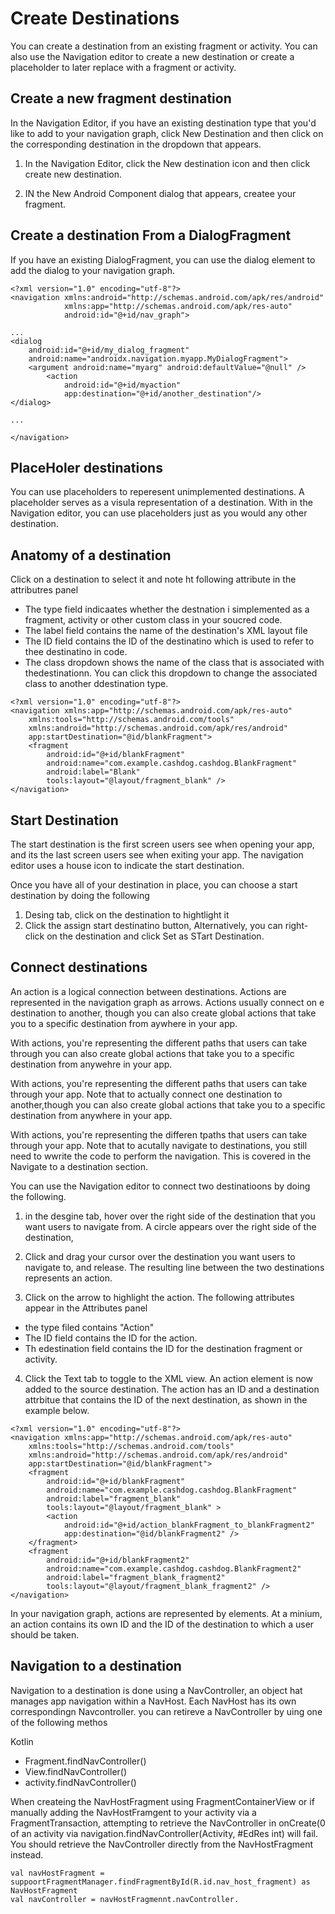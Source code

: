 # Create Destinations
You can create a destination from an existing fragment or activity. You can also use the Navigation editor to create a new destination or create a placeholder to later replace with a fragment or activity. 

 
## Create a new fragment destination
In the Navigation Editor, if you have an existing destination type that you'd like to add to your navigation graph, click New Destination and then click on the corresponding destination in the dropdown that appears.

1) In the Navigation Editor, click the New destination icon and then click create new destination.

2) IN the New Android Component dialog that appears, createe your fragment.


## Create a destination From a DialogFragment
If you have an existing DialogFragment, you can use the dialog element to add the dialog to your navigation graph. 
```
<?xml version="1.0" encoding="utf-8"?>
<navigation xmlns:android="http://schemas.android.com/apk/res/android"
            xmlns:app="http://schemas.android.com/apk/res-auto"
            android:id="@+id/nav_graph">

...
<dialog
    android:id="@+id/my_dialog_fragment"
    android:name="androidx.navigation.myapp.MyDialogFragment">
    <argument android:name="myarg" android:defaultValue="@null" />
        <action
            android:id="@+id/myaction"
            app:destination="@+id/another_destination"/>
</dialog>

...

</navigation>
```

## PlaceHoler destinations
You can use placeholders to reperesent unimplemented destinations. A placeholder serves as a visula representation of a destination. With in the Navigation editor, you can use placeholders just as you would any other destination. 

## Anatomy of a destination
Click on a destination to select it and note ht following attribute in the attributres panel 
- The type field indicaates whether the destnation i simplemented as a fragment, activity or other custom class in your soucred code. 
- The label field contains the name of the destination's XML layout file
- The ID field contains the ID of the destinatino which is used to refer to thee destinatino in code. 
- The class dropdown shows the name of the class  that is associated with thedestinationn. You can click this dropdown to change the associated class to another ddestination type. 

```
<?xml version="1.0" encoding="utf-8"?>
<navigation xmlns:app="http://schemas.android.com/apk/res-auto"
    xmlns:tools="http://schemas.android.com/tools"
    xmlns:android="http://schemas.android.com/apk/res/android"
    app:startDestination="@id/blankFragment">
    <fragment
        android:id="@+id/blankFragment"
        android:name="com.example.cashdog.cashdog.BlankFragment"
        android:label="Blank"
        tools:layout="@layout/fragment_blank" />
</navigation>
```

## Start Destination
The start destination is the first screen users see when opening your app, and its the last screen users see when exiting your app. The navigation editor uses a house icon to indicate the start destination. 

Once you have all of your destination in place, you can choose a start destination by doing the following

1. Desing tab, click on the destination to hightlight it
2. Click the assign start destinatino button, Alternatively, you can right-click on the destination and click Set as STart Destination. 

## Connect destinations
An action is a logical connection between destinations. Actions are represented in the navigation graph as arrows. Actions usually connect on e destination to another, though you can also create global actions that take you to a specific destination from aywhere in your app. 

With actions, you're representing the different paths that users can take through you can also create global actions that take you to a specific destination from anywehre in your app. 

With actions, you're representing the different paths that users can take through your app. Note that to actually  connect one destination to another,though you can also create global actions that take you to a specific destination from anywhere in your app. 

With actions, you're representing the differen tpaths that users can take through your app. Note that to acutally navigate to destinations, you still need to wwrite the code to perform the navigation. This is covered in the Navigate to a destination section. 

You can use the Navigation editor to connect two destinatioons by doing the following. 

1. in the desgine tab, hover over the right side of the destination that you want users to navigate from. A circle appears over the right side of the destination, 

2. Click and drag your cursor over the destination you want users to navigate to, and release. The resulting line between the two destinations represents an action. 

3. Click on the arrow to highlight the action. The following attributes appear in the Attributes panel
- the type filed contains "Action"
- The ID field contains the ID for the action.
- Th edestination field contains the ID for the destination fragment or activity. 

4. Click the Text tab to toggle to the XML view. An action element is now added to the source destination. The action has an ID and a destination attrbitue that contains the ID of the next destination, as shown in the example below. 

```
<?xml version="1.0" encoding="utf-8"?>
<navigation xmlns:app="http://schemas.android.com/apk/res-auto"
    xmlns:tools="http://schemas.android.com/tools"
    xmlns:android="http://schemas.android.com/apk/res/android"
    app:startDestination="@id/blankFragment">
    <fragment
        android:id="@+id/blankFragment"
        android:name="com.example.cashdog.cashdog.BlankFragment"
        android:label="fragment_blank"
        tools:layout="@layout/fragment_blank" >
        <action
            android:id="@+id/action_blankFragment_to_blankFragment2"
            app:destination="@id/blankFragment2" />
    </fragment>
    <fragment
        android:id="@+id/blankFragment2"
        android:name="com.example.cashdog.cashdog.BlankFragment2"
        android:label="fragment_blank_fragment2"
        tools:layout="@layout/fragment_blank_fragment2" />
</navigation>
```
In your navigation graph, actions are represented by <action> elements. At a minium, an action contains its own ID and the ID of the destination to which a user should be taken. 
  
## Navigation to a destination
Navigation to a destination is done using a NavController, an object hat manages app navigation within a NavHost. Each NavHost has its own correspondingn Navcontroller. you can retireve a NavController by uing one of the following methos

Kotlin
- Fragment.findNavController()
- View.findNavController()
- activity.findNavController()

When createing the NavHostFragment using FragmentContainerView or if manually adding the NavHostFramgent to your activity via a FragmentTransaction, attempting to retrieve the NavController in onCreate(0 of an activity via navigation.findNavController(Activity, #EdRes int) will fail. You should retrieve the NavController directly from the NavHostFragment instead. 

```
val navHostFragment = suppoortFragmentManager.findFragmentById(R.id.nav_host_fragment) as NavHostFragment
val navController = navHostFragmennt.navController. 
```
